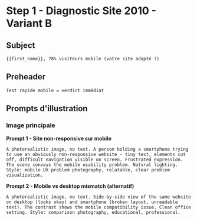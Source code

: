 # Step 1 - Diagnostic Site 2010 - Variant B

## Subject
```
{{first_name}}, 78% visiteurs mobile (votre site adapté ?)
```

## Preheader
```
Test rapide mobile = verdict immédiat
```

## Prompts d'illustration

### Image principale

**Prompt 1 - Site non-responsive sur mobile**
```
A photorealistic image, no text. A person holding a smartphone trying to use an obviously non-responsive website - tiny text, elements cut off, difficult navigation visible on screen. Frustrated expression. The scene conveys the mobile usability problem. Natural lighting. Style: mobile UX problem photography, relatable, clear problem visualization.
```

**Prompt 2 - Mobile vs desktop mismatch (alternatif)**
```
A photorealistic image, no text. Side-by-side view of the same website on desktop (looks okay) and smartphone (broken layout, unreadable text). The contrast shows the mobile compatibility issue. Clean office setting. Style: comparison photography, educational, professional.
```
